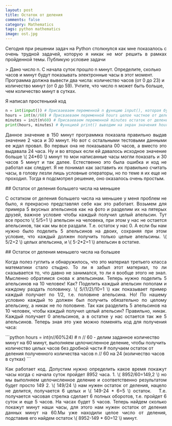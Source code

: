 ```yaml
---
layout: post
title: Остаток от деления 
comments: false
category: Mathematics
tags: python mathematics
image: ost.jpg
---
```

<p align="justify">
Сегодня при решении задач на Python столкнулся как мне показалось с очень трудной задачей, которую я никак не мог решить в рамках пройденной темы. Публикую условие задачи
</p> 
> Дано число n. С начала суток прошло n минут. Определите, сколько часов и минут будут показывать электронные часы в этот момент. Программа должна вывести два числа: количество часов (от 0 до 23) и количество минут (от 0 до 59). Учтите, что число n может быть больше, чем количество минут в сутках.  

Я написал простенький код
```python
n = int(input()) # Присваеваем переменной n функцию input(), которая будет получать значение минут 
hours = int(n//60) # Присваеваем переменной hours целое частное от деления заданных минут на 60 получая значение часов
minutes = init(n%60) # Присваеваем переменной minutes остаток от деления заданных минут на 60 получая значение минут
print(hours, minutes) # Функцией print() выводим на экран значения hours и minutes
```
<p align="justify">
Данное значение в 150 минут программка показала правильно выдав значение 2 часа и 30 минут. Но вот с остальными тестовыми данными ее ждал провал. Во первых она не показывала 00 часов, а вместо это выдавала 24 часа. Ну и во вторых если ей давалось исходное значение больше \( 24*60 \) минут то мои написанные часы могли показать и 30 часов 5 минут и так далее. Естественно это была ошибка и код не работал как следует. Я не понимал как заставить их правильно считать часы, в голову лезли лишь условные операторы, но по теме я их еще не проходил. Тогда я подсмотрел решение, оно оказалось очень простым.
</p>
## Остаток от деления большего числа на меньшее
<p align="justify">
С остатком от деления большего числа на меньшее у меня проблем не было, я прекрасно представлял себе как это работает. Возьмем для примера 5 вкусных апельсинов как на фото и разделим их на пятерых друзей, важное условие чтобы каждый получил целый апельсин. Тут все просто \( 5/5=1 \) апельсин на человека, при этом у нас не остается апельсинов, так как мы все раздали. Т.е. остаток у нас 0. А если бы нам нужно было поделить 5 апельсинов на двоих, сохраняя при этом условие, что каждый должен получить только целые апельсины. \( 5/2=2 \) целых апельсина, и \( 5-2*2=1 \) апельсин в остатке.
</p>
## Остаток от деления меньшего числа на большее
<p align="justify">
Когда полез гуглить и обнаружилось, что это материал третьего класса математики стало стыдно. То ли я забыл этот материал, то ли сказывается то, что давно не занимался, то ли я вообще этого не знал. Мысленно обратимся снова к апельсинам. Теперь нужно поделить 5 апельсинов на 10 человек! Как? Поделить каждый апельсин пополам и каждому раздать половинку. \( 5/(1/2)/10=1 \) как показывает пример каждый получает по 1/2, т.е. половине апельсина. Но! По нашему условию каждый то должен был получить обязательно по целому апельсину, а никак не по половине. Так как разделить 5 апельсинов на 10 человек, чтобы каждый получил целый апельсин? Правильно, никак. Каждый получает 0 апельсинов, а в остатке у нас остается так же 5 апельсинов. Теперь зная это уже можно поменять код для получения часа:
</p>
```python
hours = int(n//60%24) 
# n // 60 - делим заданное количество минут на 60 минут, выполняем целочисленное деление, чтобы получить количество целых часов без дробной части
# получаем остаток от деления полученного количества часов  n // 60 на 24 (количество часов в сутках)
```
<p align="justify">
Как работает код. Допустим нужно определить какое время покажут часы когда с начала суток пройдет 8952 часа.   
1.    \( 8952/60=149,2 \) но мы выполняем целочисленное деление и соответственно результатом будет просто 149
2.    \( 149/24 \) нам нужен остаток от деления, нацело не делится, получается 6 целых и \( 149-24 * 6=5 \) остаток.   
Т.е. получается часовая стрелка сделает 6 полных оборотов, т.е. пройдет 6 суток и еще 5 часов. На часах будет 5 часов. Теперь найдем сколько покажут минут наши часы, для этого нам нужен остаток от деления данных минут на 60.Мы уже находили целое число от деления, подставив его найдем остаток \( 8952-149 * 60=12 \) минут.
</p>
